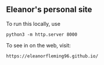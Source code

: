 ## Eleanor's personal site

To run this locally, use
```
python3 -m http.server 8000
```

To see in on the web, visit:
```
https://eleanorfleming96.github.io/
```

